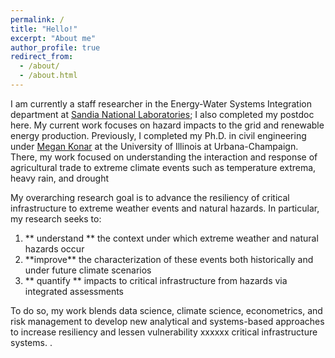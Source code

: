 ```yaml
---
permalink: /
title: "Hello!"
excerpt: "About me"
author_profile: true
redirect_from: 
  - /about/
  - /about.html
---
```


I am currently a staff researcher in the Energy-Water Systems Integration department at [Sandia National Laboratories](https://www.sandia.gov/); I also completed my postdoc here. My current work focuses on hazard impacts to the grid and renewable energy production. Previously, I completed my Ph.D. in civil engineering under [Megan Konar](http://mkonar.cee.illinois.edu/) at the University of Illinois at Urbana-Champaign. There, my work focused on understanding the interaction and response of agricultural trade to extreme climate events such as temperature extrema, heavy rain, and drought

My overarching research goal is to advance the resiliency of critical infrastructure to extreme weather events and natural hazards. In particular, my research seeks to:

<ol>
<li> ** understand ** the context under which extreme weather and natural hazards occur </li>
<li> **improve** the characterization of these events both historically and under future climate scenarios </li>
<li> ** quantify **  impacts to critical infrastructure from hazards via integrated assessments </li> 
</ol>
To do so, my work blends data science, climate science, econometrics, and risk management to develop new analytical and systems-based approaches to increase resiliency and lessen vulnerability  xxxxxx critical infrastructure systems. . 


